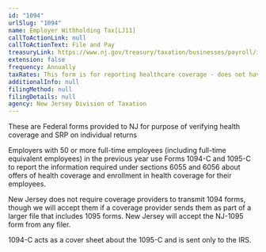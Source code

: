 ```yaml
---
id: "1094"
urlSlug: "1094"
name: Employer Withholding Tax[LJ11]
callToActionLink: null
callToActionText: File and Pay
treasuryLink: https://www.nj.gov/treasury/taxation/businesses/payroll/index.shtml
extension: false
frequency: Annually
taxRates: This form is for reporting healthcare coverage - does not have a tax rate
additionalInfo: null
filingMethod: null
filingDetails: null
agency: New Jersey Division of Taxation
---
```


These are Federal forms provided to NJ for purpose of verifying health coverage and SRP on individual returns

Employers with 50 or more full-time employees (including full-time equivalent employees) in the previous year use Forms 1094-C and 1095-C to report the information required under sections 6055 and 6056 about offers of health coverage and enrollment in health coverage for their employees.

New Jersey does not require coverage providers to transmit 1094 forms, though we will accept them if a coverage provider sends them as part of a larger file that includes 1095 forms. New Jersey will accept the NJ-1095 form from any filer.

1094-C acts as a cover sheet about the 1095-C and is sent only to the IRS.
